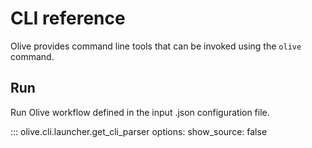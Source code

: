 # CLI reference

Olive provides command line tools that can be invoked using the `olive` command.

## Run

Run Olive workflow defined in the input .json configuration file.

::: olive.cli.launcher.get_cli_parser
    options:
      show_source: false